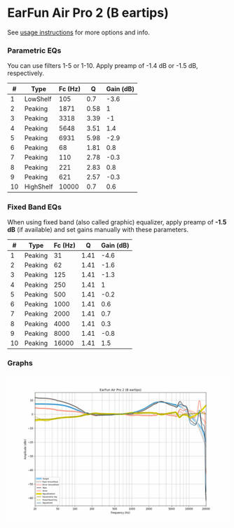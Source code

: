 # EarFun Air Pro 2 (B eartips)
See [usage instructions](https://github.com/jaakkopasanen/AutoEq#usage) for more options and info.

### Parametric EQs
You can use filters 1-5 or 1-10. Apply preamp of -1.4 dB or -1.5 dB, respectively.

|   # | Type      |   Fc (Hz) |    Q |   Gain (dB) |
|-----|-----------|-----------|------|-------------|
|   1 | LowShelf  |       105 | 0.7  |        -3.6 |
|   2 | Peaking   |      1871 | 0.58 |         1   |
|   3 | Peaking   |      3318 | 3.39 |        -1   |
|   4 | Peaking   |      5648 | 3.51 |         1.4 |
|   5 | Peaking   |      6931 | 5.98 |        -2.9 |
|   6 | Peaking   |        68 | 1.81 |         0.8 |
|   7 | Peaking   |       110 | 2.78 |        -0.3 |
|   8 | Peaking   |       221 | 2.83 |         0.8 |
|   9 | Peaking   |       621 | 2.57 |        -0.3 |
|  10 | HighShelf |     10000 | 0.7  |         0.6 |

### Fixed Band EQs
When using fixed band (also called graphic) equalizer, apply preamp of **-1.5 dB** (if available) and set gains manually with these parameters.

|   # | Type    |   Fc (Hz) |    Q |   Gain (dB) |
|-----|---------|-----------|------|-------------|
|   1 | Peaking |        31 | 1.41 |        -4.6 |
|   2 | Peaking |        62 | 1.41 |        -1.6 |
|   3 | Peaking |       125 | 1.41 |        -1.3 |
|   4 | Peaking |       250 | 1.41 |         1   |
|   5 | Peaking |       500 | 1.41 |        -0.2 |
|   6 | Peaking |      1000 | 1.41 |         0.6 |
|   7 | Peaking |      2000 | 1.41 |         0.7 |
|   8 | Peaking |      4000 | 1.41 |         0.3 |
|   9 | Peaking |      8000 | 1.41 |        -0.8 |
|  10 | Peaking |     16000 | 1.41 |         1.5 |

### Graphs
![](./EarFun%20Air%20Pro%202%20(B%20eartips).png)
